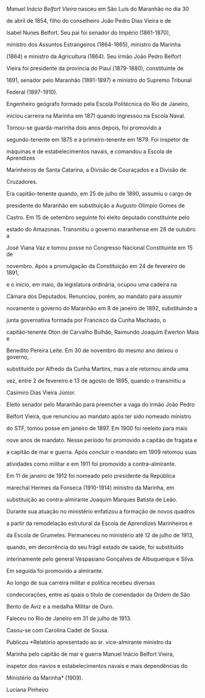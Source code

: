 

*Manuel Inácio Belfort Vieira* nasceu em São Luís do Maranhão no dia 30

de abril de 1854, filho do conselheiro João Pedro Dias Vieira e de

Isabel Nunes Belfort. Seu pai foi senador do Império (1861-1870),

ministro dos Assuntos Estrangeiros (1864-1865), ministro da Marinha

(1864) e ministro da Agricultura (1864). Seu irmão João Pedro Belfort

Vieira foi presidente da província do Piauí (1879-1880), constituinte de

1891, senador pelo Maranhão (1891-1897) e ministro do Supremo Tribunal

Federal (1897-1910).



Engenheiro geógrafo formado pela Escola Politécnica do Rio de Janeiro,

iniciou carreira na Marinha em 1871 quando ingressou na Escola Naval.

Tornou-se guarda-marinha dois anos depois, foi promovido a

segundo-tenente em 1875 e a primeiro-tenente em 1879. Foi inspetor de

máquinas e de estabelecimentos navais, e comandou a Escola de Aprendizes

Marinheiros de Santa Catarina, a Divisão de Couraçados e a Divisão de

Cruzadores.



Era capitão-tenente quando, em 25 de julho de 1890, assumiu o cargo de

presidente do Maranhão em substituição a Augusto Olímpio Gomes de

Castro. Em 15 de setembro seguinte foi eleito deputado constituinte pelo

estado do Amazonas. Transmitiu o governo maranhense em 28 de outubro a

José Viana Vaz e tomou posse no Congresso Nacional Constituinte em 15 de

novembro. Após a promulgação da Constituição em 24 de fevereiro de 1891,

e o início, em maio, da legislatura ordinária, ocupou uma cadeira na

Câmara dos Deputados. Renunciou, porém, ao mandato para assumir

novamente o governo do Maranhão em 8 de janeiro de 1892, substituindo a

junta governativa formada por Francisco da Cunha Machado, o

capitão-tenente Oton de Carvalho Bulhão, Raimundo Joaquim Ewerton Maia e

Benedito Pereira Leite. Em 30 de novembro do mesmo ano deixou o governo,

substituído por Alfredo da Cunha Martins, mas a ele retornou ainda uma

vez, entre 2 de fevereiro e 13 de agosto de 1895, quando o transmitiu a

Casimiro Dias Vieira Júnior.



Eleito senador pelo Maranhão para preencher a vaga do irmão João Pedro

Belfort Vieira, que renunciou ao mandato após ter sido nomeado ministro

do STF, tomou posse em janeiro de 1897. Em 1900 foi reeleito para mais

nove anos de mandato. Nesse período foi promovido a capitão de fragata e

a capitão de mar e guerra. Após concluir o mandato em 1909 retomou suas

atividades como militar e em 1911 foi promovido a contra-almirante.



Em 11 de janeiro de 1912 foi nomeado pelo presidente da República

marechal Hermes da Fonseca (1910-1914) ministro da Marinha, em

substituição ao contra-almirante Joaquim Marques Batista de Leão.

Durante sua atuação no ministério enfatizou a formação de novos quadros

a partir da remodelação estrutural da Escola de Aprendizes Marinheiros e

da Escola de Grumetes. Permaneceu no ministério até 12 de julho de 1913,

quando, em decorrência do seu frágil estado de saúde, foi substituído

interinamente pelo general Vespasiano Gonçalves de Albuquerque e Silva.

Em seguida foi promovido a almirante.



Ao longo de sua carreira militar e política recebeu diversas

condecorações, entre as quais o título de comendador da Ordem de São

Bento de Aviz e a medalha Militar de Ouro.



Faleceu no Rio de Janeiro em 31 de julho de 1913.



Casou-se com Carolina Cadet de Sousa.



Publicou *Relatório apresentado ao sr. vice-almirante ministro da

Marinha pelo capitão de mar e guerra Manuel Inácio Belfort Vieira,

inspetor dos navios e estabelecimentos navais e mais dependências do

Ministério da Marinha* (1909).



Luciana Pinheiro



